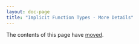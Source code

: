 ```yaml
---
layout: doc-page
title: "Implicit Function Types - More Details"
---
```


The contents of this page have [moved](./context-functions-spec.html).

